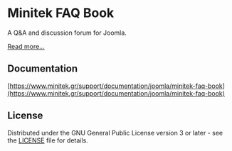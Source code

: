 # Minitek FAQ Book

A Q&A and discussion forum for Joomla.

[Read more...](https://www.minitek.gr/joomla/extensions/minitek-faq-book)

## Documentation

[https://www.minitek.gr/support/documentation/joomla/minitek-faq-book](https://www.minitek.gr/support/documentation/joomla/minitek-faq-book)

## License

Distributed under the GNU General Public License version 3 or later - see the [LICENSE](LICENSE) file for details.
